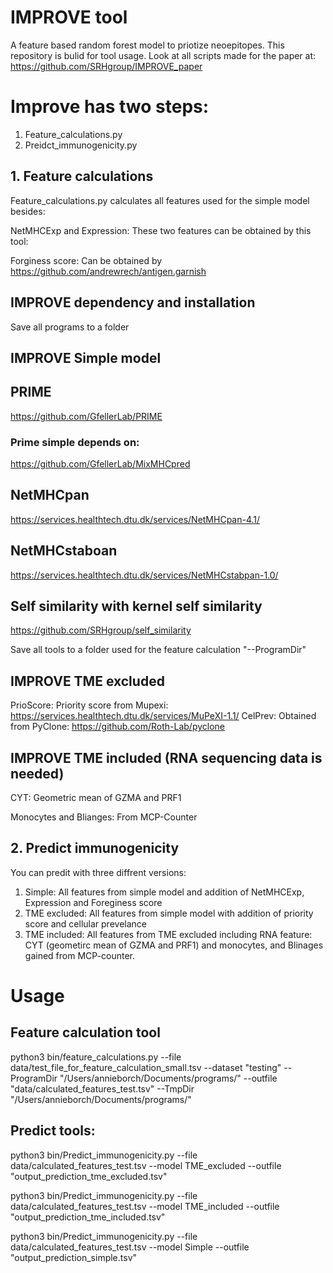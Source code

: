 # IMPROVE tool

A feature based random forest model to priotize neoepitopes. 
This repository is bulid for tool usage. 
Look at all scripts made for the paper at: 
https://github.com/SRHgroup/IMPROVE_paper


# Improve has two steps: 
1. Feature_calculations.py
2. Preidct_immunogenicity.py

## 1. Feature calculations 

Feature_calculations.py calculates all features used for the simple model besides: 

NetMHCExp and Expression: 
  These two features can be obtained by this tool: 

Forginess score: 
  Can be obtained by https://github.com/andrewrech/antigen.garnish
  

## IMPROVE dependency and installation
Save all programs to a folder 

## IMPROVE Simple model

## PRIME 
https://github.com/GfellerLab/PRIME 

### Prime simple depends on:
https://github.com/GfellerLab/MixMHCpred

## NetMHCpan 
https://services.healthtech.dtu.dk/services/NetMHCpan-4.1/

## NetMHCstaboan 
https://services.healthtech.dtu.dk/services/NetMHCstabpan-1.0/

## Self similarity with kernel self similarity 
https://github.com/SRHgroup/self_similarity

Save all tools to a folder used for the feature calculation "--ProgramDir"

## IMPROVE TME excluded

PrioScore: Priority score from Mupexi: https://services.healthtech.dtu.dk/services/MuPeXI-1.1/
CelPrev: Obtained from PyClone: https://github.com/Roth-Lab/pyclone

## IMPROVE TME included (RNA sequencing data is needed)

CYT: Geometric mean of GZMA and PRF1 

Monocytes and Blianges: From MCP-Counter 


  
## 2. Predict immunogenicity 
You can predit with three diffrent versions:
  1. Simple: All features from simple model and addition of NetMHCExp, Expression and Foreginess score 
  2. TME excluded: All features from simple model with addition of priority score and cellular prevelance
  3. TME included: All features from TME excluded including RNA feature:
    CYT (geometirc mean of GZMA and PRF1) and monocytes, and Blinages gained from MCP-counter. 
  
# Usage

Feature calculation tool
--------------------------
python3 bin/feature_calculations.py --file data/test_file_for_feature_calculation_small.tsv --dataset "testing" --ProgramDir "/Users/annieborch/Documents/programs/" --outfile "data/calculated_features_test.tsv" --TmpDir "/Users/annieborch/Documents/programs/"

Predict tools: 
----------------------
python3 bin/Predict_immunogenicity.py --file data/calculated_features_test.tsv --model TME_excluded  --outfile "output_prediction_tme_excluded.tsv" 

python3 bin/Predict_immunogenicity.py --file data/calculated_features_test.tsv --model TME_included  --outfile "output_prediction_tme_included.tsv" 

python3 bin/Predict_immunogenicity.py --file data/calculated_features_test.tsv --model Simple  --outfile "output_prediction_simple.tsv" 
  
  

